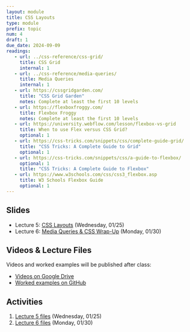 ```yaml
---
layout: module
title: CSS Layouts
type: module
prefix: topic
num: 4
draft: 1
due_date: 2024-09-09
readings: 
   - url: ../css-reference/css-grid/
     title: CSS Grid
     internal: 1
   - url: ../css-reference/media-queries/
     title: Media Queries
     internal: 1
   - url: https://cssgridgarden.com/
     title: "CSS Grid Garden"
     notes: Complete at least the first 10 levels
   - url: https://flexboxfroggy.com/
     title: Flexbox Froggy
     notes: Complete at least the first 10 levels
   - url: https://university.webflow.com/lesson/flexbox-vs-grid
     title: When to use Flex versus CSS Grid?
     optional: 1
   - url: https://css-tricks.com/snippets/css/complete-guide-grid/
     title: "CSS Tricks: A Complete Guide to Grid"
     optional: 1
   - url: https://css-tricks.com/snippets/css/a-guide-to-flexbox/
     optional: 1
     title: "CSS Tricks: A Complete Guide to Flexbox"
   - url: https://www.w3schools.com/css/css3_flexbox.asp
     title: W3 Schools Flexbox Guide
     optional: 1
---
```



## Slides
* Lecture 5: <a href="https://docs.google.com/presentation/d/1BxcnJOclo4XIW40P8C07GUU-2Ga8rDvrRc6TompFC-Y/edit?usp=sharing" target="_blank">CSS Layouts</a> (Wednesday, 01/25)
* Lecture 6: <a href="https://docs.google.com/presentation/d/13IJvgaXJeoWzPzHfRC9HLzbHodVpdZ4E3I4-VISoBg0/edit?usp=sharing" target="_blank">Media Queries & CSS Wrap-Up</a> (Monday, 01/30)

## Videos & Lecture Files
Videos and worked examples will be published after class:
* <a href="https://drive.google.com/drive/folders/1b0RGogU8P2rKJAtcRpxMspHB919GUAXT?usp=sharing" target="_blank">Videos on Google Drive</a>
* <a href="https://github.com/vanwars/csci344" target="_blank">Worked examples on GitHub</a>

## Activities
1. <a href="/fall2024/course-files/lectures/lecture05.zip">Lecture 5 files</a> (Wednesday, 01/25)
1. <a href="/fall2024/course-files/lectures/lecture06.zip">Lecture 6 files</a> (Monday, 01/30)
